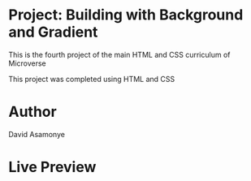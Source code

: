 # Project: Building with Background and Gradient

This is the fourth project of the main HTML and CSS curriculum of Microverse

This project was completed using HTML and CSS

# Author

David Asamonye

# Live Preview
